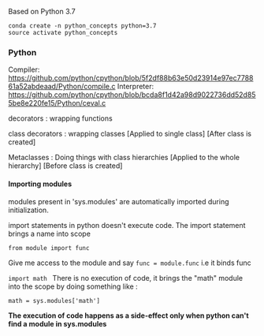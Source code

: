 Based on Python 3.7

```
conda create -n python_concepts python=3.7
source activate python_concepts
```

### Python
Compiler: https://github.com/python/cpython/blob/5f2df88b63e50d23914e97ec778861a52abdeaad/Python/compile.c
Interpreter: https://github.com/python/cpython/blob/bcda8f1d42a98d9022736dd52d855be8e220fe15/Python/ceval.c


decorators : wrapping functions

class decorators : wrapping classes [Applied to single class] [After class is created]

Metaclasses : Doing things with class hierarchies [Applied to the whole hierarchy] [Before class is created]


#### Importing modules
modules present in 'sys.modules' are automatically imported during initialization.

import statements in python doesn't execute code. The import statement brings a name into scope

```from module import func```

Give me access to the module and say
``` func = module.func ``` i.e it binds func


```import math ```
There is no execution of code, it brings the "math" module into the scope
by doing something like :
```
math = sys.modules['math']
```

**The execution of code happens as a side-effect only when python can't find a module in sys.modules**
